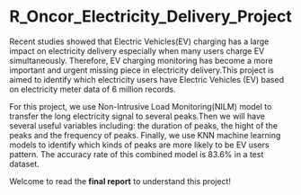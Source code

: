 # R_Oncor_Electricity_Delivery_Project

Recent studies showed that Electric Vehicles(EV) charging has a large impact on electricity delivery especially when many users charge EV simultaneously. Therefore, EV charging monitoring has become a more important and urgent missing piece in electricity delivery.This project is aimed to identify which electricity users have Electric Vehicles (EV) based on electricity meter data of 6 million records.

For this project, we use Non-Intrusive Load Monitoring(NILM) model to transfer the long electricity signal to several peaks.Then we will have several useful variables including: the duration of peaks, the hight of the peaks and the frequency of peaks. Finally, we use KNN machine learning models to identify which kinds of peaks are more likely to be EV users pattern. The accuracy rate of this combined model is 83.6% in a test dataset.

Welcome to read the **final report** to understand this project!

